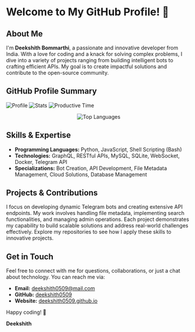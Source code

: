 # Welcome to My GitHub Profile! 👋

## About Me
I'm **Deekshith Bommarthi**, a passionate and innovative developer from India. With a love for coding and a knack for solving complex problems, I dive into a variety of projects ranging from building intelligent bots to crafting efficient APIs. My goal is to create impactful solutions and contribute to the open-source community.

## GitHub Profile Summary

![Profile](http://github-profile-summary-cards.vercel.app/api/cards/profile-details?username=deekshith0509&theme=solarized)
![Stats](http://github-profile-summary-cards.vercel.app/api/cards/stats?username=deekshith0509&theme=zenburn)
![Productive Time](http://github-profile-summary-cards.vercel.app/api/cards/productive-time?username=deekshith0509&theme=zenburn&utcOffset=5.30)


<div align="center">
  

   ![Top Languages](http://github-profile-summary-cards.vercel.app/api/cards/repos-per-language?username=deekshith0509&theme=transparent)

 
</div>

## Skills & Expertise
- **Programming Languages:** Python, JavaScript, Shell Scripting (Bash)
- **Technologies:** GraphQL, RESTful APIs, MySQL, SQLite, WebSocket, Docker, Telegram API
- **Specializations:** Bot Creation, API Development, File Metadata Management, Cloud Solutions, Database Management

## Projects & Contributions
I focus on developing dynamic Telegram bots and creating extensive API endpoints. My work involves handling file metadata, implementing search functionalities, and managing admin operations. Each project demonstrates my capability to build scalable solutions and address real-world challenges effectively. Explore my repositories to see how I apply these skills to innovative projects.


## Get in Touch
Feel free to connect with me for questions, collaborations, or just a chat about technology. You can reach me via:

- **Email:** [deekshith0509@mail.com](mailto:deekshith.bh0509@mail.com)
- **GitHub:** [deekshith0509](https://github.com/deekshith0509)
- **Website:** [deekshith0509.github.io](https://deekshith0509.github.io)

Happy coding! 🚀

**Deekshith**

